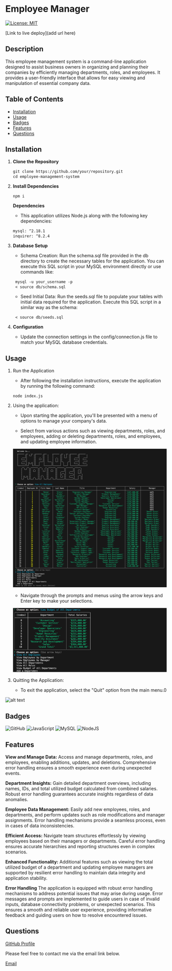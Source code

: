 # Employee Manager

[![License: MIT](https://img.shields.io/badge/License-MIT-yellow.svg)](https://opensource.org/licenses/MIT)

[Link to live deploy](add url here)

## Description
This employee management system is a command-line application designed to assist business owners in organizing and planning their companies by efficiently managing departments, roles, and employees. It provides a user-friendly interface that allows for easy viewing and manipulation of essential company data.

## Table of Contents
- [Installation](#installation)
- [Usage](#usage)
- [Badges](#badges)
- [Features](#features)
- [Questions](#questions)

## Installation
1. **Clone the Repository**
    ```
    git clone https://github.com/your/repository.git
    cd employee-management-system
    ```
2. **Install Dependencies**
    ```
    npm i
    ```
    **Dependencies**

    - This application utilizes Node.js along with the following key dependencies:
    ```
    mysql: ^2.18.1
    inquirer: ^8.2.4
    ```
3. **Database Setup**
   - Schema Creation: Run the schema.sql file provided in the db directory to create the necessary tables for the application. You can execute this SQL script in your MySQL environment directly or use commands like:
   ```
    mysql -u your_username -p
    < source db/schema.sql
   ```
   - Seed Initial Data: Run the seeds.sql file to populate your tables with initial data required for the application. Execute this SQL script in a similar way as the schema:
   ```
    < source db/seeds.sql
   ```
4. **Configuration**
    - Update the connection settings in the config/connection.js file to match your MySQL database credentials.

## Usage

1. Run the Application

    - After following the installation instructions, execute the application by running the following command:

    ```
    node index.js
    ```
2. Using the application:
   - Upon starting the application, you'll be presented with a menu of options to manage your company's data.

    - Select from various actions such as viewing departments, roles, and employees, adding or deleting departments, roles, and employees, and updating employee information.

    ![main menu & view all](assets/images/screen_shot1.png)

    - Navigate through the prompts and menus using the arrow keys and Enter key to make your selections.

    ![view budgets](assets/images/screen_shot2.png)

3. Quitting the Application:

    - To exit the application, select the "Quit" option from the main menu.0


![alt text](assets/images/screenshot.png)

## Badges
![GitHub](https://img.shields.io/badge/github-%23121011.svg?style=for-the-badge&logo=github&logoColor=white)
![JavaScript](https://img.shields.io/badge/javascript-%23323330.svg?style=for-the-badge&logo=javascript&logoColor=%23F7DF1E)
![MySQL](https://img.shields.io/badge/mysql-%2300f.svg?style=for-the-badge&logo=mysql&logoColor=white)
![NodeJS](https://img.shields.io/badge/node.js-6DA55F?style=for-the-badge&logo=node.js&logoColor=white)

## Features
**View and Manage Data:** Access and manage departments, roles, and employees, enabling additions, updates, and deletions. Comprehensive error handling ensures a smooth experience even during unexpected events.

**Department Insights:** Gain detailed department overviews, including names, IDs, and total utilized budget calculated from combined salaries. Robust error handling guarantees accurate insights regardless of data anomalies.

**Employee Data Management:** Easily add new employees, roles, and departments, and perform updates such as role modifications and manager assignments. Error handling mechanisms provide a seamless process, even in cases of data inconsistencies.

**Efficient Access:** Navigate team structures effortlessly by viewing employees based on their managers or departments. Careful error handling ensures accurate hierarchies and reporting structures even in complex scenarios.

**Enhanced Functionality:** Additional features such as viewing the total utilized budget of a department and updating employee managers are supported by resilient error handling to maintain data integrity and application stability.

**Error Handling**
The application is equipped with robust error handling mechanisms to address potential issues that may arise during usage. Error messages and prompts are implemented to guide users in case of invalid inputs, database connectivity problems, or unexpected scenarios. This ensures a smooth and reliable user experience, providing informative feedback and guiding users on how to resolve encountered issues.

## Questions
[GitHub Profile](https://github.com/ltrokey)

Please feel free to contact me via the email link below.

[Email](mailto:trokeyln@gmail.com)
